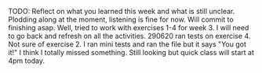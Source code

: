 TODO: Reflect on what you learned this week and what is still unclear.
Plodding along at the moment, listening is fine for now.  Will commit to finishing asap.
Well, tried to work with exercises 1-4 for week 3.  I will need to go back and refresh on all the activities. 
290620 ran tests on exercise 4.  Not sure of exercise 2. I ran mini tests and ran the file but it says "You got it!"  I think I totally missed something.  Still looking but quick class will start at 4pm today.